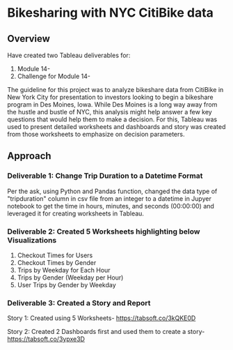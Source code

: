 # Bikesharing with NYC CitiBike data

## Overview
Have created two Tableau deliverables for:
1. Module 14- 
2. Challenge for Module 14- 

The guideline for this project was to analyze bikeshare data from CitiBike in New York City for presentation to investors looking to begin a bikeshare program in Des Moines, Iowa. While Des Moines is a long way away from the hustle and bustle of NYC, this analysis might help answer a few key questions that would help them to make a decision.
For this, Tableau was used to present detailed worksheets and dashboards and story was created from those worksheets to emphasize on decision parameters.

## Approach
### Deliverable 1: Change Trip Duration to a Datetime Format
Per the ask, using Python and Pandas function, changed the data type of "tripduration" column in csv file from an integer to a datetime in Jupyer notebook to get the time in hours, minutes, and seconds (00:00:00) and leveraged it for creating worksheets in Tableau.

### Deliverable 2: Created 5 Worksheets highlighting below Visualizations
1. Checkout Times for Users
2. Checkout Times by Gender
3. Trips by Weekday for Each Hour
4. Trips by Gender (Weekday per Hour) 
5. User Trips by Gender by Weekday 

### Deliverable 3: Created a Story and Report
Story 1: Created using 5 Worksheets- https://tabsoft.co/3kQKE0D

Story 2: Created 2 Dashboards first and used them to create a story- https://tabsoft.co/3ypxe3D


